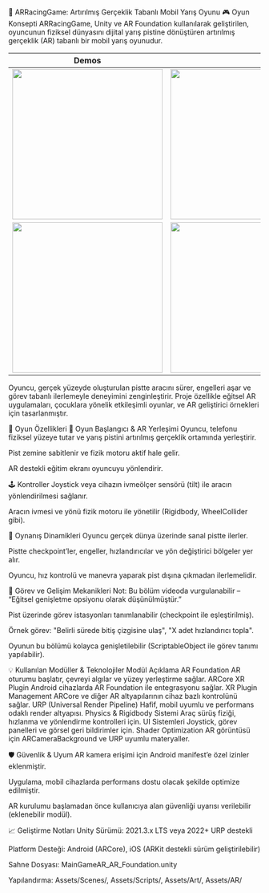 🧠 ARRacingGame: Artırılmış Gerçeklik Tabanlı Mobil Yarış Oyunu
🎮 Oyun Konsepti
ARRacingGame, Unity ve AR Foundation kullanılarak geliştirilen, oyuncunun fiziksel dünyasını dijital yarış pistine dönüştüren artırılmış gerçeklik (AR) tabanlı bir mobil yarış oyunudur.


|Demos||
|---|---|
|<img src="https://github.com/dilmerv/ARRacingGame/blob/master/docs/images/demo_1.gif" width="300">|<img src="https://github.com/dilmerv/ARRacingGame/blob/master/docs/images/demo_2.gif" width="300">|
|<img src="https://github.com/dilmerv/ARRacingGame/blob/master/docs/images/demo_3.gif" width="300">|<img src="https://github.com/dilmerv/ARRacingGame/blob/master/docs/images/demo_4.gif" width="300">|

Oyuncu, gerçek yüzeyde oluşturulan pistte aracını sürer, engelleri aşar ve görev tabanlı ilerlemeyle deneyimini zenginleştirir. Proje özellikle eğitsel AR uygulamaları, çocuklara yönelik etkileşimli oyunlar, ve AR geliştirici örnekleri için tasarlanmıştır.

🧩 Oyun Özellikleri
🚗 Oyun Başlangıcı & AR Yerleşimi
Oyuncu, telefonu fiziksel yüzeye tutar ve yarış pistini artırılmış gerçeklik ortamında yerleştirir.

Pist zemine sabitlenir ve fizik motoru aktif hale gelir.

AR destekli eğitim ekranı oyuncuyu yönlendirir.

🕹️ Kontroller
Joystick veya cihazın ivmeölçer sensörü (tilt) ile aracın yönlendirilmesi sağlanır.

Aracın ivmesi ve yönü fizik motoru ile yönetilir (Rigidbody, WheelCollider gibi).

🎯 Oynanış Dinamikleri
Oyuncu gerçek dünya üzerinde sanal pistte ilerler.

Pistte checkpoint’ler, engeller, hızlandırıcılar ve yön değiştirici bölgeler yer alır.

Oyuncu, hız kontrolü ve manevra yaparak pist dışına çıkmadan ilerlemelidir.

🧠 Görev ve Gelişim Mekanikleri
Not: Bu bölüm videoda vurgulanabilir – “Eğitsel genişletme opsiyonu olarak düşünülmüştür.”

Pist üzerinde görev istasyonları tanımlanabilir (checkpoint ile eşleştirilmiş).

Örnek görev: "Belirli sürede bitiş çizgisine ulaş", "X adet hızlandırıcı topla".

Oyunun bu bölümü kolayca genişletilebilir (ScriptableObject ile görev tanımı yapılabilir).

💡 Kullanılan Modüller & Teknolojiler
Modül	Açıklama
AR Foundation	AR oturumu başlatır, çevreyi algılar ve yüzey yerleştirme sağlar.
ARCore XR Plugin	Android cihazlarda AR Foundation ile entegrasyonu sağlar.
XR Plugin Management	ARCore ve diğer AR altyapılarının cihaz bazlı kontrolünü sağlar.
URP (Universal Render Pipeline)	Hafif, mobil uyumlu ve performans odaklı render altyapısı.
Physics & Rigidbody Sistemi	Araç sürüş fiziği, hızlanma ve yönlendirme kontrolleri için.
UI Sistemleri	Joystick, görev panelleri ve görsel geri bildirimler için.
Shader Optimization	AR görüntüsü için ARCameraBackground ve URP uyumlu materyaller.

🛡️ Güvenlik & Uyum
AR kamera erişimi için Android manifest’e özel izinler eklenmiştir.

Uygulama, mobil cihazlarda performans dostu olacak şekilde optimize edilmiştir.

AR kurulumu başlamadan önce kullanıcıya alan güvenliği uyarısı verilebilir (eklenebilir modül).

📈 Geliştirme Notları
Unity Sürümü: 2021.3.x LTS veya 2022+ URP destekli

Platform Desteği: Android (ARCore), iOS (ARKit destekli sürüm geliştirilebilir)

Sahne Dosyası: MainGameAR_AR_Foundation.unity

Yapılandırma: Assets/Scenes/, Assets/Scripts/, Assets/Art/, Assets/AR/
